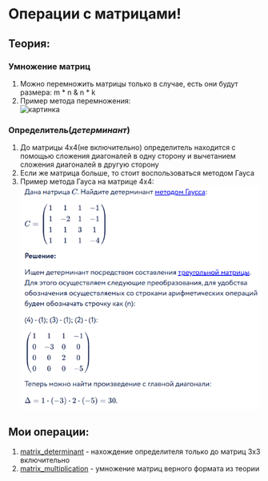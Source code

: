 # Операции с матрицами!

## Теория:

### Умножение матриц 
1. Можно перемножить матрицы только в случае, есть они будут размера: m * n & n * k
2. Пример метода перемножения:<br>![картинка](https://habrastorage.org/webt/ou/_g/wg/ou_gwgmqlsqlzlelu93s1q7vetw.png)

### Определитель(*детерминант*)
1. До матрицы 4x4(не включительно) определитель находится с помощью сложения диагоналей в одну сторону и вычетанием сложения диагоналей в другую сторону 
2. Если же матрица больше, то стоит воспользоваться методом Гауса
3. Пример метода Гауса на матрице 4x4:<br> ![4x4](pic/determ.png)

## Мои операции:
1. [matrix_determinant]() - нахождение определителя только до матриц 3х3 включительно 
2. [matrix_multiplication]() - умножение матриц верного формата из теории